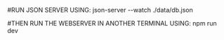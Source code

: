 #RUN JSON SERVER USING: json-server --watch ./data/db.json

#THEN RUN THE WEBSERVER IN ANOTHER TERMINAL USING: npm run dev
